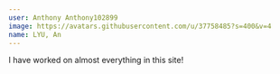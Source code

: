 ```yaml
---
user: Anthony Anthony102899
image: https://avatars.githubusercontent.com/u/37758485?s=400&v=4
name: LYU, An
---
```

I have worked on almost everything in this site!
